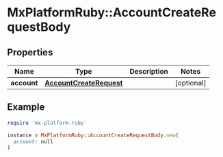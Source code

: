 # MxPlatformRuby::AccountCreateRequestBody

## Properties

| Name | Type | Description | Notes |
| ---- | ---- | ----------- | ----- |
| **account** | [**AccountCreateRequest**](AccountCreateRequest.md) |  | [optional] |

## Example

```ruby
require 'mx-platform-ruby'

instance = MxPlatformRuby::AccountCreateRequestBody.new(
  account: null
)
```

